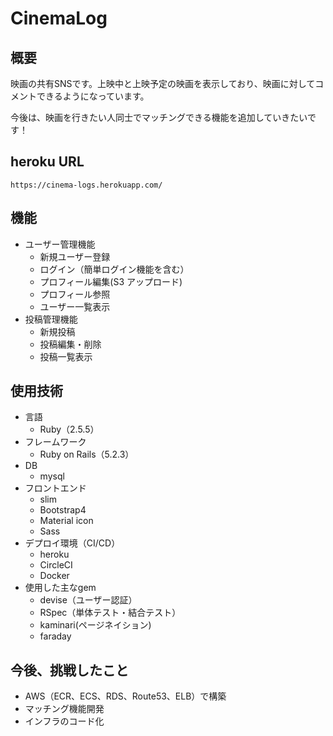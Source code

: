 # CinemaLog

## 概要
映画の共有SNSです。上映中と上映予定の映画を表示しており、映画に対してコメントできるようになっています。

今後は、映画を行きたい人同士でマッチングできる機能を追加していきたいです！

## heroku URL
```url
https://cinema-logs.herokuapp.com/
```

## 機能
- ユーザー管理機能
  - 新規ユーザー登録
  - ログイン（簡単ログイン機能を含む）
  - プロフィール編集(S3 アップロード)
  - プロフィール参照
  - ユーザー一覧表示
- 投稿管理機能
  - 新規投稿
  - 投稿編集・削除
  - 投稿一覧表示

## 使用技術
- 言語
  - Ruby（2.5.5）
- フレームワーク
  - Ruby on Rails（5.2.3）
- DB
  - mysql
- フロントエンド
  - slim
  - Bootstrap4
  - Material icon
  - Sass
- デプロイ環境（CI/CD）
  - heroku
  - CircleCI
  - Docker
- 使用した主なgem
  - devise（ユーザー認証）
  - RSpec（単体テスト・結合テスト）
  - kaminari(ページネイション)
  - faraday

## 今後、挑戦したこと
- AWS（ECR、ECS、RDS、Route53、ELB）で構築
- マッチング機能開発
- インフラのコード化

